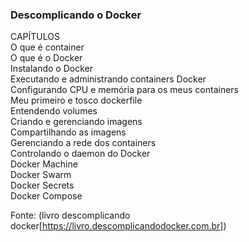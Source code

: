 ### Descomplicando o Docker

CAPÍTULOS     
O que é container     
O que é o Docker     
Instalando o Docker     
Executando e administrando containers Docker     
Configurando CPU e memória para os meus containers     
Meu primeiro e tosco dockerfile     
Entendendo volumes    
Criando e gerenciando imagens    
Compartilhando as imagens    
Gerenciando a rede dos containers    
Controlando o daemon do Docker    
Docker Machine     
Docker Swarm     
Docker Secrets      
Docker Compose     

Fonte: (livro descomplicando docker[https://livro.descomplicandodocker.com.br])